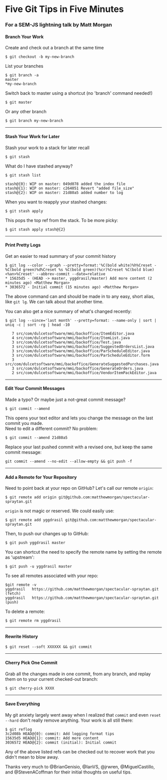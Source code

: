 # Five Git Tips in Five Minutes

### For a SEM-JS lightning talk by Matt Morgan

#### Branch Your Work
Create and check out a branch at the same time

```
$ git checkout -b my-new-branch

```

List your branches

```
$ git branch -a
master
*my-new-branch
```

Switch back to master using a shortcut (no 'branch' command needed!)

```
$ git master
```

Or any other branch

```
$ git branch my-new-branch
```

---
#### Stash Your Work for Later
Stash your work to a stack for later recall
```
$ git stash
```

What do I have stashed anyway?
```
$ git stash list

stash@{0}: WIP on master: 049d078 added the index file
stash@{1}: WIP on master: c264051 Revert "added file_size"
stash@{2}: WIP on master: 21d80a5 added number to log
```

When you want to reapply your stashed changes:
```
$ git stash apply
```
This pops the top ref from the stack.
To be more picky:
```
$ git stash apply stash@{2}
```
---
#### Print Pretty Logs
Get an easier to read summary of your commit history

```
$ git log --color --graph --pretty=format:'%C(bold white)%h%Creset -%C(bold green)%d%Creset %s %C(bold green)(%cr)%Creset %C(bold blue)<%an>%Creset' --abbrev-commit --date=relative
* 15635d5 - (HEAD -> master, yggdrasil/master) Add more content (2 minutes ago) <Matthew Morgan>
* 3036572 - Initial commit (15 minutes ago) <Matthew Morgan>
```

The above command can and should be made in to any easy, short alias, like `git lg`.  We can talk about that another time.

You can also get a nice summary of what's changed recently:

```
$ git log --since='last month' --pretty=format: --name-only | sort | uniq -c | sort -rg | head -10

   7 src/com/dulcetsoftware/mmi/backoffice/ItemEditor.java
   4 src/com/dulcetsoftware/mmi/backoffice/ItemList.java
   3 src/com/dulcetsoftware/mmi/backoffice/Test.java
   3 src/com/dulcetsoftware/mmi/backoffice/SuggestedOrdersList.java
   3 src/com/dulcetsoftware/mmi/backoffice/ParScheduleEditor.java
   3 src/com/dulcetsoftware/mmi/backoffice/ParScheduleEditor.form
   3 src/com/dulcetsoftware/mmi/backoffice/GenerateSuggestedPurchases.java
   3 src/com/dulcetsoftware/mmi/backoffice/GenerateOrders.java
   2 src/com/dulcetsoftware/mmi/backoffice/VendorItemPackEditor.java
```

---
#### Edit Your Commit Messages
Made a typo?  Or maybe just a not-great commit message?

```
$ git commit --amend
```

This opens your text editor and lets you change the message on the last commit you made.  
Need to edit a different commit? No problem:

```
$ git commit --amend 21d80a5
```

Replace your last pushed commit with a revised one, but keep the same commit message:

```
git commit --amend --no-edit --allow-empty && git push -f
```

---
#### Add a Remote for Your Repository

Need to point back at your repo on GitHub?
Let's call our remote `origin`:

```
$ git remote add origin git@github.com:matthewmorgan/spectacular-spraytan.git
```

`origin` is not magic or reserved.  We could easily use:

```
$ git remote add yggdrasil git@github.com:matthewmorgan/spectacular-spraytan.git
```

Then, to push our changes up to GitHub:

```
$ git push yggdrasil master
```

You can shortcut the need to specify the remote name by setting the remote as 'upstream':

```
$ git push -u yggdrasil master
```

To see all remotes associated with your repo:

```
$git remote -v
yggdrasil	https://github.com/matthewmorgan/spectacular-spraytan.git (fetch)
yggdrasil	https://github.com/matthewmorgan/spectacular-spraytan.git (push)
```

To delete a remote:

```
$ git remote rm yggdrasil
```
---
#### Rewrite History

```
$ git reset --soft XXXXXX && git commit
```

---
#### Cherry Pick One Commit

Grab all the changes made in one commit, from any branch, and replay them on to your current checked-out branch:

```
$ git cherry-pick XXXX
```

---
#### Save Everything

My git anxiety largely went away when I realized that `commit` and even `reset --hard` don't really remove anything.  Your work is all still there:

```
$ git reflog
3c2d08b HEAD@{0}: commit: Add logging format tips
15635d5 HEAD@{1}: commit: Add more content
3036572 HEAD@{2}: commit (initial): Initial commit
```

Any of the above listed refs can be checked out to recover work that you didn't mean to blow away.

Thanks very much to @BrianGenisio, @IanVS, @jrwren, @MiguelCastillo, and @StevenACoffman for their initial thoughts on useful tips.

